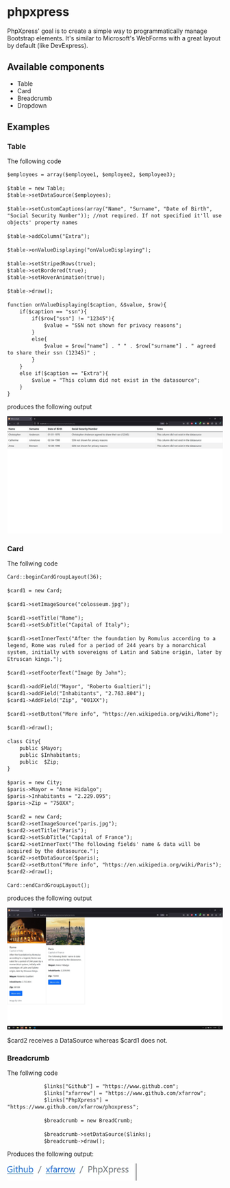 # phpxpress

PhpXpress' goal is to create a simple way to programmatically manage Bootstrap elements. 
It's similar to Microsoft's WebForms with a great layout by default (like DevExpress).

## Available components
* Table
* Card
* Breadcrumb
* Dropdown

## Examples

### Table

The following code

```
$employees = array($employee1, $employee2, $employee3);

$table = new Table;
$table->setDataSource($employees);

$table->setCustomCaptions(array("Name", "Surname", "Date of Birth", "Social Security Number")); //not required. If not specified it'll use objects' property names

$table->addColumn("Extra");

$table->onValueDisplaying("onValueDisplaying");

$table->setStripedRows(true);
$table->setBordered(true);
$table->setHoverAnimation(true);

$table->draw();

function onValueDisplaying($caption, &$value, $row){
	if($caption == "ssn"){
		if($row["ssn"] != "12345"){
			$value = "SSN not shown for privacy reasons";
        }
        else{
			$value = $row["name"] . " " . $row["surname"] . " agreed to share their ssn (12345)" ;
        }
    }
    else if($caption == "Extra"){
		$value = "This column did not exist in the datasource";
    }
}
```

produces the following output

<img src="/phpxpress/examples/images/demoTable.jpg" alt="Demo">


### Card

The follwing code

```
Card::beginCardGroupLayout(36);

$card1 = new Card;

$card1->setImageSource("colosseum.jpg");

$card1->setTitle("Rome");
$card1->setSubTitle("Capital of Italy");

$card1->setInnerText("After the foundation by Romulus according to a legend, Rome was ruled for a period of 244 years by a monarchical system, initially with sovereigns of Latin and Sabine origin, later by Etruscan kings.");

$card1->setFooterText("Image By John");

$card1->addField("Mayor", "Roberto Gualtieri");
$card1->addField("Inhabitants", "2.763.804");
$card1->AddField("Zip", "001XX");

$card1->setButton("More info", "https://en.wikipedia.org/wiki/Rome");

$card1->draw();

class City{
    public $Mayor;
    public $Inhabitants;
    public  $Zip;
}

$paris = new City;
$paris->Mayor = "Anne Hidalgo";
$paris->Inhabitants = "2.229.095";
$paris->Zip = "750XX";

$card2 = new Card;
$card2->setImageSource("paris.jpg");
$card2->setTitle("Paris");
$card2->setSubTitle("Capital of France");
$card2->setInnerText("The following fields' name & data will be acquired by the datasource.");
$card2->setDataSource($paris);
$card2->setButton("More info", "https://en.wikipedia.org/wiki/Paris");
$card2->draw();

Card::endCardGroupLayout();
```

produces the following output

<img src="/phpxpress/examples/images/card.jpg" alt="Demo">

$card2 receives a DataSource whereas $card1 does not.

### Breadcrumb

The follwing code

```
            $links["Github"] = "https://www.github.com";
            $links["xfarrow"] = "https://www.github.com/xfarrow";
            $links["PhpXpress"] = "https://www.github.com/xfarrow/phoxpress";

            $breadcrumb = new BreadCrumb;

            $breadcrumb->setDataSource($links);
            $breadcrumb->draw();
```

Produces the following output:

<img src="/phpxpress/examples/images/breadcrumb.jpg" alt="Demo">




